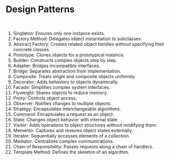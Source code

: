 # Design Patterns

<br />

1. Singleton: Ensures only one instance exists.
2. Factory Method: Delegates object instantiation to subclasses.
3. Abstract Factory: Creates related object families without specifying their concrete classes.
4. Prototype: Clones objects for a prototypical instance.
5. Builder: Constructs complex objects step by step.
6. Adapter: Bridges incompatible interfaces.
7. Bridge: Separates abstraction from implementation.
8. Composite: Treats single and composite objects uniformly.
9. Decorator: Adds behaviors to objects dynamically.
10. Facade: Simplifies complex system interfaces.
11. Flyweight: Shares objects to reduce memory.
12. Proxy: Controls object access.
13. Observer: Notifies changes to multiple objects.
14. Strategy: Encapsulates interchangeable algorithms.
15. Command: Encapsulates a request as an object.
16. State: Changes object behavior with internal state.
17. Visitor: Adds operations to object structures without modifying them.
18. Memento: Captures and restores object states externally.
19. Iterator: Sequentially accesses elements of a collection.
20. Mediator: Centralizes complex communications.
21. Chain of Responsibility: Passes requests along a chain of handlers.
22. Template Method: Defines the skeleton of an algorithm.

<br />
